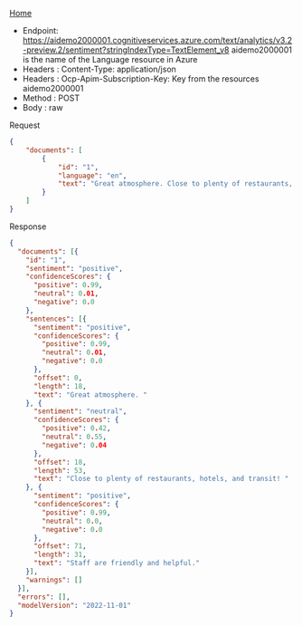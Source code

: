 [Home](README.md)


* Endpoint: https://aidemo2000001.cognitiveservices.azure.com/text/analytics/v3.2-preview.2/sentiment?stringIndexType=TextElement_v8
    aidemo2000001 is the name of the Language resource in Azure
* Headers : Content-Type: application/json
* Headers : Ocp-Apim-Subscription-Key: Key from the resources aidemo2000001
* Method : POST
* Body : raw 

Request
```json
{
	"documents": [
		{
			"id": "1",
			"language": "en",
			"text": "Great atmosphere. Close to plenty of restaurants, hotels, and transit! Staff are friendly and helpful."
		}
	]
}
```
Response
```json
{
  "documents": [{
    "id": "1",
    "sentiment": "positive",
    "confidenceScores": {
      "positive": 0.99,
      "neutral": 0.01,
      "negative": 0.0
    },
    "sentences": [{
      "sentiment": "positive",
      "confidenceScores": {
        "positive": 0.99,
        "neutral": 0.01,
        "negative": 0.0
      },
      "offset": 0,
      "length": 18,
      "text": "Great atmosphere. "
    }, {
      "sentiment": "neutral",
      "confidenceScores": {
        "positive": 0.42,
        "neutral": 0.55,
        "negative": 0.04
      },
      "offset": 18,
      "length": 53,
      "text": "Close to plenty of restaurants, hotels, and transit! "
    }, {
      "sentiment": "positive",
      "confidenceScores": {
        "positive": 0.99,
        "neutral": 0.0,
        "negative": 0.0
      },
      "offset": 71,
      "length": 31,
      "text": "Staff are friendly and helpful."
    }],
    "warnings": []
  }],
  "errors": [],
  "modelVersion": "2022-11-01"
}
```

